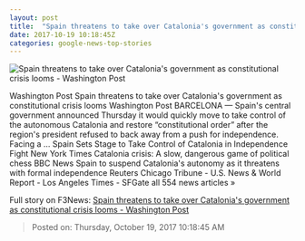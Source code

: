 ```yaml
---
layout: post
title:  "Spain threatens to take over Catalonia's government as constitutional crisis looms - Washington Post"
date: 2017-10-19 10:18:45Z
categories: google-news-top-stories
---
```


![Spain threatens to take over Catalonia's government as constitutional crisis looms - Washington Post](https://img.washingtonpost.com/rf/image_1484w/2010-2019/WashingtonPost/2017/10/19/Foreign/Images/862974646-5136.jpg?t=20170517)

Washington Post Spain threatens to take over Catalonia's government as constitutional crisis looms Washington Post BARCELONA — Spain's central government announced Thursday it would quickly move to take control of the autonomous Catalonia and restore “constitutional order” after the region's president refused to back away from a push for independence. Facing a ... Spain Sets Stage to Take Control of Catalonia in Independence Fight New York Times Catalonia crisis: A slow, dangerous game of political chess BBC News Spain to suspend Catalonia's autonomy as it threatens with formal independence Reuters Chicago Tribune - U.S. News & World Report - Los Angeles Times - SFGate all 554 news articles »


Full story on F3News: [Spain threatens to take over Catalonia's government as constitutional crisis looms - Washington Post](http://www.f3nws.com/n/KkFEu)

> Posted on: Thursday, October 19, 2017 10:18:45 AM
